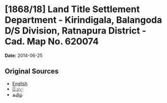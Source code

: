 # [1868/18] Land Title Settlement Department - Kirindigala, Balangoda D/S Division, Ratnapura District - Cad. Map No. 620074

**Date:** 2014-06-25

## Original Sources

- [English](https://documents.gov.lk/view/extra-gazettes/2014/6/1868-18_E.pdf)
- [සිංහල](https://documents.gov.lk/view/extra-gazettes/2014/6/1868-18_S.pdf)
- [தமிழ்](https://documents.gov.lk/view/extra-gazettes/2014/6/1868-18_T.pdf)
